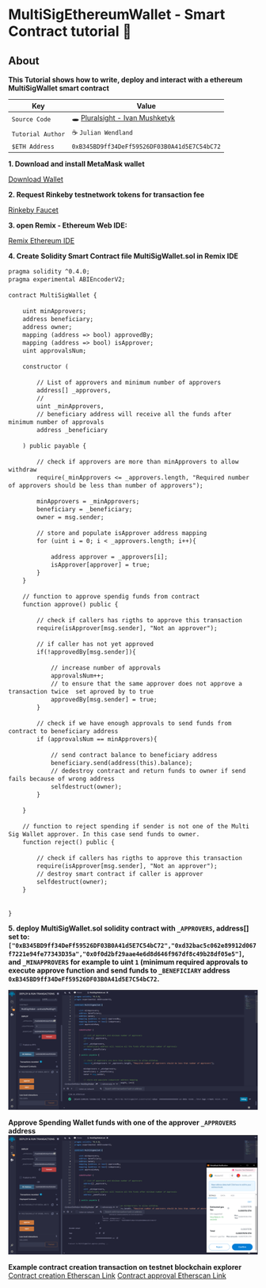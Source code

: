 # MultiSigEthereumWallet - Smart Contract tutorial 🐇

## About

**This Tutorial shows how to write, deploy and interact with a ethereum MultiSigWallet smart contract**

| Key | Value |
| --- | --- |
| `Source Code` | 🕳️ [Pluralsight - Ivan Mushketyk](https://www.pluralsight.com/courses/ethereum-blockchain-developing-applications) |
| `Tutorial Author` | ☕ `Julian Wendland` |
| `$ETH Address` | `0xB345BD9ff34DeFf59526DF03B0A41d5E7C54bC72` |



**1. Download and install MetaMask wallet**

[Download Wallet](https://metamask.io/)

**2. Request Rinkeby testnetwork tokens for transaction fee**

[Rinkeby Faucet](https://faucet.rinkeby.io/)

**3. open Remix - Ethereum Web IDE:**

[Remix Ethereum IDE](https://remix.ethereum.org/)


**4. Create Solidity Smart Contract file MultiSigWallet.sol in Remix IDE**

```solidity
pragma solidity ^0.4.0;
pragma experimental ABIEncoderV2;

contract MultiSigWallet {

    uint minApprovers;
    address beneficiary;
    address owner;
    mapping (address => bool) approvedBy;
    mapping (address => bool) isApprover;
    uint approvalsNum;

    constructor (

        // List of approvers and minimum number of approvers 
        address[] _approvers,
        // 
        uint _minApprovers,
        // beneficiary address will receive all the funds after minimum number of approvals
        address _beneficiary

    ) public payable {

        // check if approvers are more than minApprovers to allow withdraw 
        require(_minApprovers <= _approvers.length, "Required number of approvers should be less than number of approvers");

        minApprovers = _minApprovers;
        beneficiary = _beneficiary;
        owner = msg.sender;

        // store and populate isApprover address mapping 
        for (uint i = 0; i < _approvers.length; i++){

            address approver = _approvers[i];
            isApprover[approver] = true;
        }
    }

    // function to approve spendig funds from contract
    function approve() public {

        // check if callers has rigths to approve this transaction
        require(isApprover[msg.sender], "Not an approver");

        // if caller has not yet approved 
        if(!approvedBy[msg.sender]){

            // increase number of approvals
            approvalsNum++;
            // to ensure that the same approver does not approve a transaction twice  set aproved by to true
            approvedBy[msg.sender] = true;
        }

        // check if we have enough approvals to send funds from contract to beneficiary address
        if (approvalsNum == minApprovers){
            
            // send contract balance to beneficiary address 
            beneficiary.send(address(this).balance);
            // dedestroy contract and return funds to owner if send fails because of wrong address
            selfdestruct(owner);
        }
        
    }

    // function to reject spending if sender is not one of the Multi Sig Wallet approver. In this case send funds to owner.
    function reject() public {

        // check if callers has rigths to approve this transaction
        require(isApprover[msg.sender], "Not an approver");
        // destroy smart contract if caller is approver 
        selfdestruct(owner);
    }


}
```

**5. deploy MultiSigWallet.sol solidity contract with `_APPROVERS`, address[] set to: `["0xB345BD9ff34DeFf59526DF03B0A41d5E7C54bC72","0xd32bac5c062e89912d067f7221e94fe77343D35a","0x0f0d2bf29aae4e6d8d646f967df8c49b28df05e5"]`, and `_MINAPPROVERS` for example to uint `1` (minimum required approvals to execute approve function and send funds to `_BENEFICIARY` address `0xB345BD9ff34DeFf59526DF03B0A41d5E7C54bC72`.**


![DeployMultiSigWallet](DeployMultiSigWallet.png)



**Approve Spending Wallet funds with one of the approver `_APPROVERS` address**
![ApproveSpendingWalletFunds](ApproveSpendingWalletFunds.png)



**Example contract creation transaction on testnet blockchain explorer**
[Contract creation Etherscan Link](https://ropsten.etherscan.io/tx/0x85e6e933d6fef3ffda240ee6b757e52c42fbb49a1dd74caa7df8d3bcc5002009)
[Contract approval Etherscan Link](https://ropsten.etherscan.io/tx/0x9995326e362c6d18be4559c7b0e36525c96608ea1228d33f74003ff95a5b6e7e)
